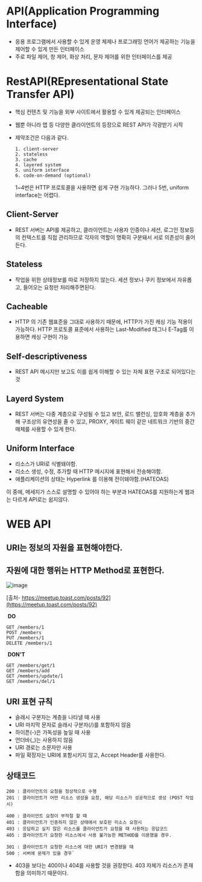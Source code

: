 # API(Application Programming Interface)

- 응용 프로그램에서 사용할 수 있게 운영 체제나 프로그래밍 언어가 제공하는 기능을 제어할 수 있게 만든 인터페이스
- 주로 파일 제어, 창 제어, 화상 처리, 문자 제어를 위한 인터페이스를 제공

# RestAPI(REpresentational State Transfer API)

- 핵심 컨텐츠 및 기능을 외부 사이트에서 활용할 수 있게 제공되는 인터페이스

- 웹뿐 아니라 앱 등 다양한 클라이언트의 등장으로 REST API가 각광받기 시작

- 제약조건은 다음과 같다. 

  ```
  1. client-server
  2. stateless
  3. cache
  4. layered system
  5. uniform interface
  6. code-on-demand (optional)
  ```

  1~4번은 HTTP 프로토콜을 사용하면 쉽게 구현 가능하다. 그러나 5번, uniform interface는 어렵다.

## **Client-Server**

- REST 서버는 API를 제공하고, 클라이언트는 사용자 인증이나 세션, 로그인 정보등의 컨텍스트를 직접 관리하므로 각자의 역할이 명확히 구분돼서 서로 의존성이 줄어든다.

## **Stateless**

- 작업을 위한 상태정보를 따로 저장하지 않는다. 세션 정보나 쿠키 정보에서 자유롭고, 들어오는 요청만 처리해주면된다.

## **Cacheable**

- HTTP 의 기존 웹표준을 그대로 사용하기 때문에, HTTP가 가진 캐싱 기능 적용이 가능하다. HTTP 프로토콜 표준에서 사용하는 Last-Modified 태그나 E-Tag를 이용하면 캐싱 구현이 가능

## **Self-descriptiveness**

- REST API 메시지만 보고도 이를 쉽게 이해할 수 있는 자체 표현 구조로 되어있다는 것

## **Layerd System**

- REST 서버는 다중 계층으로 구성될 수 있고 보안, 로드 밸런싱, 암호화 계층을 추가해 구조상의 유연성을 줄 수 있고, PROXY, 게이트 웨이 같은 네트워크 기반의 중간 매체를 사용할 수 있게 한다.

## **Uniform Interface**

- 리소스가 URI로 식별돼야함.
- 리소스 생성, 수정, 추가할 때 HTTP 메시지에 표현해서 전송해야함.
- 애플리케이션의 상태는 Hyperlink 를 이용해 전이돼야함.(HATEOAS)

이 중에, 메세지가 스스로 설명할 수 있어야 하는 부분과 HATEOAS를 지원하는게 웹과는 다르게 API로는 쉽지않다.

# WEB API 

## URI는 정보의 자원을 표현해야한다.

## 자원에 대한 행위는 HTTP Method로 표현한다.

![image](https://user-images.githubusercontent.com/37058233/122977639-7f32ac00-d34a-11eb-93ca-e643bbf59fc8.png)

[출처- https://meetup.toast.com/posts/92](https://meetup.toast.com/posts/92)

​	**DO**

```
GET /members/1
POST /members
PUT /members/1
DELETE /members/1
```

​	**DON'T**

```
GET /members/get/1
GET /members/add
GET /members/update/1
GET /members/del/1
```

## URI 표현 규칙

- 슬래시 구분자는 계층을 나타낼 때 사용
- URI 마지막 문자로 슬래시 구분자(/)를 포함하지 않음
- 하이픈(-)은 가독성을 높일 때 사용
- 언더바(_)는 사용하지 않음
- URI 경로는 소문자만 사용
- 파일 확장자는 URI에 포함시키지 않고, Accept Header를 사용한다.

## 상태코드

```
200 : 클라이언트의 요청을 정상적으로 수행 
201 : 클라이언트가 어떤 리소스 생성을 요청, 해당 리소스가 성공적으로 생성 (POST 작업 시)

400 : 클라이언트 요청이 부적절 할 때
401 : 클라이언트가 인증하지 않은 상태에서 보호된 리소스 요청시
403 : 응답하고 싶지 않은 리소스를 클라이언트가 요청을 때 사용하는 응답코드 
405 : 클라이언트가 요청한 리소스에서 사용 불가능한 METHOD를 이용했을 경우.

301 : 클라이언트가 요청한 리소스에 대한 URI가 변경됐을 때
500 : 서버에 문제가 있을 경우`
```

- 403을 보다는 400이나 404를 사용할 것을 권장한다. 403 자체가 리소스가 존재함을 의미하기 때문이다.